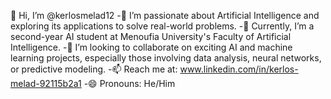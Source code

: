 👋 Hi, I’m @kerlosmelad12
    -👀 I’m passionate about Artificial Intelligence and exploring its applications to solve real-world problems.
    -🌱 Currently, I’m a second-year AI student at Menoufia University's Faculty of Artificial Intelligence.
    -💞️ I’m looking to collaborate on exciting AI and machine learning projects, especially those involving data analysis, neural networks, or predictive modeling.
    -📫 Reach me at: www.linkedin.com/in/kerlos-melad-92115b2a1
    -😄 Pronouns: He/Him
    

<!---
kerlosmelad12/kerlosmelad12 is a ✨ special ✨ repository because its `README.md` (this file) appears on your GitHub profile.
You can click the Preview link to take a look at your changes.
--->
